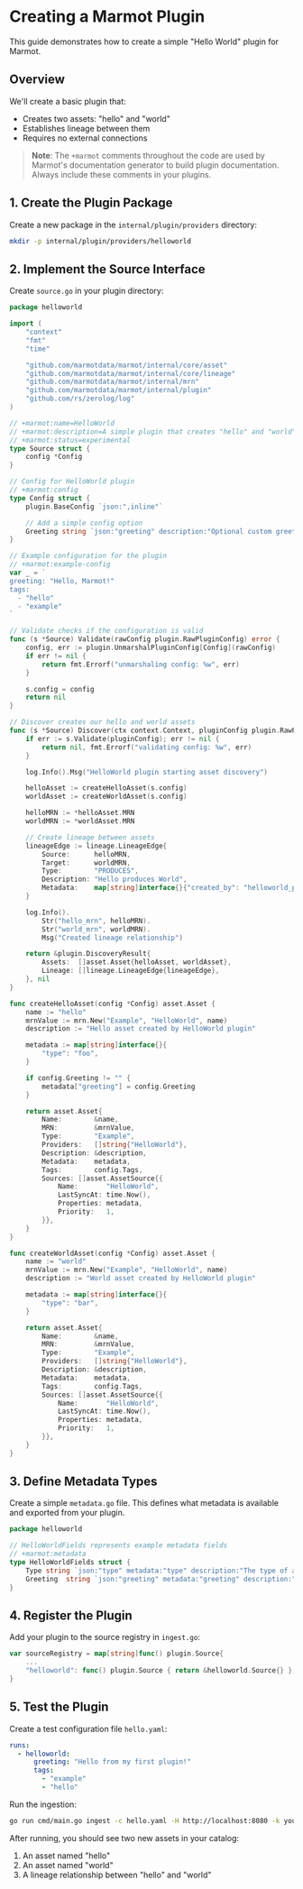 # Creating a Marmot Plugin

This guide demonstrates how to create a simple "Hello World" plugin for Marmot.

## Overview

We'll create a basic plugin that:

- Creates two assets: "hello" and "world"
- Establishes lineage between them
- Requires no external connections

> **Note**: The `+marmot` comments throughout the code are used by Marmot's documentation generator to build plugin documentation. Always include these comments in your plugins.

## 1. Create the Plugin Package

Create a new package in the `internal/plugin/providers` directory:

```bash
mkdir -p internal/plugin/providers/helloworld
```

## 2. Implement the Source Interface

Create `source.go` in your plugin directory:

```go
package helloworld

import (
    "context"
    "fmt"
    "time"

    "github.com/marmotdata/marmot/internal/core/asset"
    "github.com/marmotdata/marmot/internal/core/lineage"
    "github.com/marmotdata/marmot/internal/mrn"
    "github.com/marmotdata/marmot/internal/plugin"
    "github.com/rs/zerolog/log"
)

// +marmot:name=HelloWorld
// +marmot:description=A simple plugin that creates "hello" and "world" assets with lineage.
// +marmot:status=experimental
type Source struct {
    config *Config
}

// Config for HelloWorld plugin
// +marmot:config
type Config struct {
    plugin.BaseConfig `json:",inline"`

    // Add a simple config option
    Greeting string `json:"greeting" description:"Optional custom greeting message"`
}

// Example configuration for the plugin
// +marmot:example-config
var _ = `
greeting: "Hello, Marmot!"
tags:
  - "hello"
  - "example"
`

// Validate checks if the configuration is valid
func (s *Source) Validate(rawConfig plugin.RawPluginConfig) error {
    config, err := plugin.UnmarshalPluginConfig[Config](rawConfig)
    if err != nil {
        return fmt.Errorf("unmarshaling config: %w", err)
    }

    s.config = config
    return nil
}

// Discover creates our hello and world assets
func (s *Source) Discover(ctx context.Context, pluginConfig plugin.RawPluginConfig) (*plugin.DiscoveryResult, error) {
    if err := s.Validate(pluginConfig); err != nil {
        return nil, fmt.Errorf("validating config: %w", err)
    }

    log.Info().Msg("HelloWorld plugin starting asset discovery")

    helloAsset := createHelloAsset(s.config)
    worldAsset := createWorldAsset(s.config)

    helloMRN := *helloAsset.MRN
    worldMRN := *worldAsset.MRN

    // Create lineage between assets
    lineageEdge := lineage.LineageEdge{
        Source:      helloMRN,
        Target:      worldMRN,
        Type:        "PRODUCES",
        Description: "Hello produces World",
        Metadata:    map[string]interface{}{"created_by": "helloworld_plugin"},
    }

    log.Info().
        Str("hello_mrn", helloMRN).
        Str("world_mrn", worldMRN).
        Msg("Created lineage relationship")

    return &plugin.DiscoveryResult{
        Assets:  []asset.Asset{helloAsset, worldAsset},
        Lineage: []lineage.LineageEdge{lineageEdge},
    }, nil
}

func createHelloAsset(config *Config) asset.Asset {
    name := "hello"
    mrnValue := mrn.New("Example", "HelloWorld", name)
    description := "Hello asset created by HelloWorld plugin"

    metadata := map[string]interface{}{
        "type": "foo",
    }

    if config.Greeting != "" {
        metadata["greeting"] = config.Greeting
    }

    return asset.Asset{
        Name:        &name,
        MRN:         &mrnValue,
        Type:        "Example",
        Providers:   []string{"HelloWorld"},
        Description: &description,
        Metadata:    metadata,
        Tags:        config.Tags,
        Sources: []asset.AssetSource{{
            Name:       "HelloWorld",
            LastSyncAt: time.Now(),
            Properties: metadata,
            Priority:   1,
        }},
    }
}

func createWorldAsset(config *Config) asset.Asset {
    name := "world"
    mrnValue := mrn.New("Example", "HelloWorld", name)
    description := "World asset created by HelloWorld plugin"

    metadata := map[string]interface{}{
        "type": "bar",
    }

    return asset.Asset{
        Name:        &name,
        MRN:         &mrnValue,
        Type:        "Example",
        Providers:   []string{"HelloWorld"},
        Description: &description,
        Metadata:    metadata,
        Tags:        config.Tags,
        Sources: []asset.AssetSource{{
            Name:       "HelloWorld",
            LastSyncAt: time.Now(),
            Properties: metadata,
            Priority:   1,
        }},
    }
}
```

## 3. Define Metadata Types

Create a simple `metadata.go` file. This defines what metadata is available and exported from your plugin.

```go
package helloworld

// HelloWorldFields represents example metadata fields
// +marmot:metadata
type HelloWorldFields struct {
    Type string `json:"type" metadata:"type" description:"The type of asset created"`
    Greeting  string `json:"greeting" metadata:"greeting" description:"Optional custom greeting message"`
}
```

## 4. Register the Plugin

Add your plugin to the source registry in `ingest.go`:

```go
var sourceRegistry = map[string]func() plugin.Source{
    ...
    "helloworld": func() plugin.Source { return &helloworld.Source{} },
}
```

## 5. Test the Plugin

Create a test configuration file `hello.yaml`:

```yaml
runs:
  - helloworld:
      greeting: "Hello from my first plugin!"
      tags:
        - "example"
        - "hello"
```

Run the ingestion:

```bash
go run cmd/main.go ingest -c hello.yaml -H http://localhost:8080 -k your-api-key
```

After running, you should see two new assets in your catalog:

1. An asset named "hello"
2. An asset named "world"
3. A lineage relationship between "hello" and "world"
